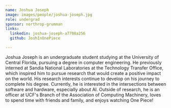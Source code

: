 ```yaml
---
name: Joshua Joseph
image: images/people/joshua-joseph.jpg
role: undergrad
sponsor: northrop-grumman
links:
  linkedin: joshua-joseph-a7708a256
  github: JoshInOnePiece

---
```


Joshua Joseph is an undergraduate student studying at the University of Central Florida, pursuing a degree in computer engineering. He previously interned at Sandia National Laboratories at the Technology Transfer Office, which inspired him to pursue research that would create a positive impact on the world. His research interests continue to develop on his journey to complete his degree. Currently, he is interested in the intersections between software and hardware, especially about AI. Outside of research, he is an officer at UCF's Branch of the Association of Computing Machinery, loves to spend time with friends and family, and enjoys watching One Piece!
